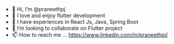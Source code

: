 - 👋 Hi, I’m @praneethpj
- 👀 I love and enjoy flutter development
- 🌱 I have experiences in React Js, Java, Spring Boot
- 💞️ I’m looking to collaborate on Flutter project
- 📫 How to reach me ... https://www.linkedin.com/in/praneethpj/

<!---
praneethpj/praneethpj is a ✨ special ✨ repository because its `README.md` (this file) appears on your GitHub profile.
You can click the Preview link to take a look at your changes.
--->
